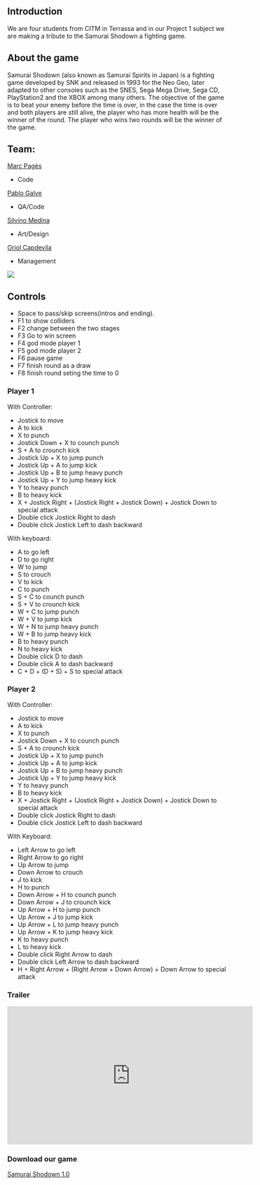 ﻿## Introduction



We are four students from CITM in Terrassa and in our Project 1 subject we are making a tribute to the Samurai Shodown a fighting game.

## About the game


Samurai Shodown (also known as Samurai Spirits in Japan) is a fighting game developed by SNK and released in 1993 for the Neo Geo, later adapted to other consoles such as the SNES, Sega Mega Drive, Sega CD, PlayStation2 and the XBOX among many others. The objective of the game is to beat your enemy before the time is over, in the case the time is over and both players are still alive, the player who has more health will be the winner of the round. The player who wins two rounds will be the winner of the game.

## Team:

[Marc Pagès](https://github.com/marcpages2020) 

* Code

[Pablo Galve](https://github.com/pablogalve)

* QA/Code

[Silvino Medina](https://github.com/silvino00)

* Art/Design

[Oriol Capdevila](https://github.com/OriolCS2)

* Management

![](https://github.com/marcpages2020/Samurai-Shodown/raw/master/Assets/Images/Wiki/Home/20190311_122730.jpg?raw=true)

## Controls

* Space to pass/skip screens(intros and ending).
* F1 to show colliders
* F2 change between the two stages
* F3 Go to win screen
* F4 god mode player 1
* F5 god mode player 2
* F6 pause game
* F7 finish round as a draw
* F8 finish round seting the time to 0

### Player 1

With Controller:
* Jostick to move
* A to kick
* X to punch
* Jostick Down + X to counch punch
* S + A to crounch kick
* Jostick Up + X to jump punch
* Jostick Up + A to jump kick
* Jostick Up + B to jump heavy punch
* Jostick Up + Y to jump heavy kick
* Y to  heavy punch
* B to heavy kick
* X + Jostick Right + (Jostick Right + Jostick Down) + Jostick Down to special attack
* Double click Jostick Right to dash
* Double click Jostick Left to dash backward

With keyboard:
* A to go left
* D to go right
* W to jump
* S to crouch
* V to kick
* C to punch
* S + C to counch punch
* S + V to crounch kick
* W + C to jump punch
* W + V to jump kick
* W + N to jump heavy punch
* W + B to jump heavy kick
* B to  heavy punch
* N to heavy kick
* Double click D to dash
* Double click A to dash backward
* C + D + (D + S) + S to special attack


### Player 2

With Controller:
* Jostick to move
* A to kick
* X to punch
* Jostick Down + X to counch punch
* S + A to crounch kick
* Jostick Up + X to jump punch
* Jostick Up + A to jump kick
* Jostick Up + B to jump heavy punch
* Jostick Up + Y to jump heavy kick
* Y to  heavy punch
* B to heavy kick
* X + Jostick Right + (Jostick Right + Jostick Down) + Jostick Down to special attack
* Double click Jostick Right to dash
* Double click Jostick Left to dash backward

With Keyboard:
* Left Arrow to go left
* Right Arrow to go right
* Up Arrow to jump
* Down Arrow to crouch
* J to kick
* H to punch
* Down Arrow + H to counch punch
* Down Arrow + J to crounch kick
* Up Arrow + H to jump punch
* Up Arrow + J to jump kick
* Up Arrow + L to jump heavy punch
* Up Arrow + K to jump heavy kick
* K to  heavy punch
* L to heavy kick
* Double click Right Arrow to dash
* Double click Left Arrow to dash backward
* H + Right Arrow + (Right Arrow + Down Arrow) + Down Arrow to special attack


### Trailer

<iframe width="560" height="315" src="https://www.youtube.com/embed/E-6JAjPpcuk" frameborder="0" allow="accelerometer; autoplay; encrypted-media; gyroscope; picture-in-picture" allowfullscreen></iframe>

### Download our game

[Samurai Shodown 1.0](https://github.com/marcpages2020/Samurai-Shodown/releases/tag/1.0)